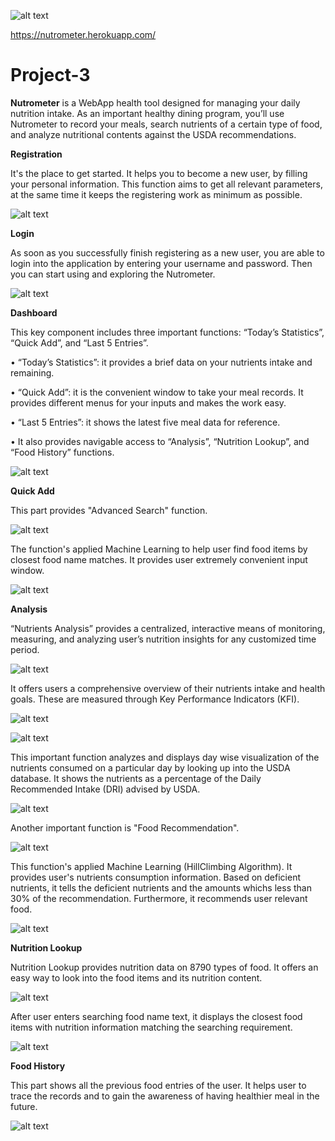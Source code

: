 ![alt text](/static/images/Nutrometer.png) 

https://nutrometer.herokuapp.com/

# Project-3 


**Nutrometer** is a WebApp health tool designed for managing your daily nutrition intake. As an important healthy dining program, you’ll use Nutrometer to record your meals, search nutrients of a certain type of food, and analyze nutritional contents against the USDA recommendations.



**Registration**

It's the place to get started. It helps you to become a new user, by filling your personal information. This function aims to get all relevant parameters, at the same time it keeps the registering work as minimum as possible.


![alt text](/static/images/register.png)


**Login**

As soon as you successfully finish registering as a new user, you are able to login into the application by entering your username and password. Then you can start using and exploring the Nutrometer.


![alt text](/static/images/login.png)



**Dashboard**

This key component includes three important functions: “Today’s Statistics”, “Quick Add”, and “Last 5 Entries”. 

•	“Today’s Statistics”: it provides a brief data on your nutrients intake and remaining.

•	“Quick Add”: it is the convenient window to take your meal records. It provides different menus for your inputs and makes the work easy.

•	“Last 5 Entries”: it shows the latest five meal data for reference.

•   It also provides navigable access to “Analysis”, “Nutrition Lookup”, and “Food History” functions.


![alt text](/static/images/newdashboard.png)





**Quick Add**

This part provides "Advanced Search" function.


![alt text](/static/images/advancedsearchlink.png)




The function's applied Machine Learning to help user find food items by closest food name matches. It provides user extremely convenient input window.


![alt text](/static/images/advancedsearchwindow.png)



**Analysis**

“Nutrients Analysis” provides a centralized, interactive means of monitoring, measuring, and analyzing user’s nutrition insights for any customized time period.


![alt text](/static/images/newfilterdateset.png)


It offers users a comprehensive overview of their nutrients intake and health goals. These are measured through Key Performance Indicators (KFI).


![alt text](/static/images/macro.png)


![alt text](/static/images/micro.png)


This important function analyzes and displays day wise visualization of the nutrients consumed on a particular day by looking up into the USDA database. It shows the nutrients as a percentage of the Daily Recommended Intake (DRI) advised by USDA.


![alt text](/static/images/percentage.png)


Another important function is "Food Recommendation".


![alt text](/static/images/nutritionrecommendationbutton.png)


This function's applied Machine Learning (HillClimbing Algorithm). It provides user's nutrients consumption information. Based on deficient nutrients, it tells the deficient nutrients and the amounts whichs less than 30% of the recommendation. Furthermore, it recommends user relevant food.


![alt text](/static/images/NutrientsRecommendTable.png)



**Nutrition Lookup**

Nutrition Lookup provides nutrition data on 8790 types of food.
It offers an easy way to look into the food items and its nutrition content. 


![alt text](/static/images/newlookup.png)


After user enters searching food name text, it displays the closest food items with nutrition information matching the searching requirement.


![alt text](/static/images/FoodNutrition.png)



**Food History**

This part shows all the previous food entries of the user. It helps user to trace the records and to gain the awareness of having healthier meal in the future.


![alt text](/static/images/history.png)
